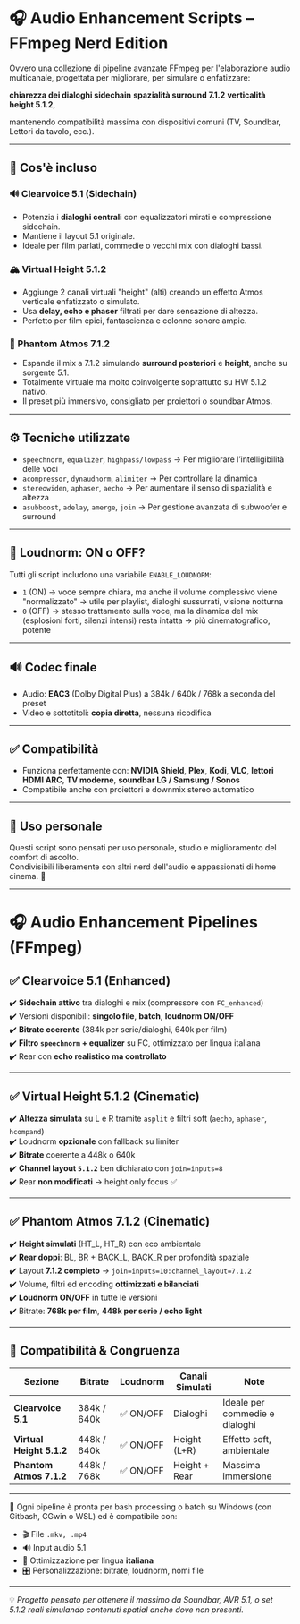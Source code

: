 # 🎧 Audio Enhancement Scripts – FFmpeg Nerd Edition

Ovvero una collezione di pipeline avanzate FFmpeg per l'elaborazione audio multicanale, progettata per migliorare, per simulare o enfatizzare: 

**chiarezza dei dialoghi sidechain**
**spazialità surround 7.1.2** 
**verticalità height 5.1.2**,
 
 mantenendo compatibilità massima con dispositivi comuni (TV, Soundbar, Lettori da tavolo, ecc.).

---

## 📜 Cos'è incluso

### 🔊 Clearvoice 5.1 (Sidechain)
- Potenzia i **dialoghi centrali** con equalizzatori mirati e compressione sidechain.
- Mantiene il layout 5.1 originale.
- Ideale per film parlati, commedie o vecchi mix con dialoghi bassi.

### 🏔️ Virtual Height 5.1.2
- Aggiunge 2 canali virtuali "height" (alti) creando un effetto Atmos verticale enfatizzato o simulato.
- Usa **delay, echo e phaser** filtrati per dare sensazione di altezza.
- Perfetto per film epici, fantascienza e colonne sonore ampie.

### 🌌 Phantom Atmos 7.1.2
- Espande il mix a 7.1.2 simulando **surround posteriori** e **height**, anche su sorgente 5.1.
- Totalmente virtuale ma molto coinvolgente soprattutto su HW 5.1.2 nativo.
- Il preset più immersivo, consigliato per proiettori o soundbar Atmos.

---

## ⚙️ Tecniche utilizzate

- `speechnorm`, `equalizer`, `highpass/lowpass` → Per migliorare l’intelligibilità delle voci
- `acompressor`, `dynaudnorm`, `alimiter` → Per controllare la dinamica
- `stereowiden`, `aphaser`, `aecho` → Per aumentare il senso di spazialità e altezza
- `asubboost`, `adelay`, `amerge`, `join` → Per gestione avanzata di subwoofer e surround

---

## 📐 Loudnorm: ON o OFF?

Tutti gli script includono una variabile `ENABLE_LOUDNORM`:

- `1` (ON) → voce sempre chiara, ma anche il volume complessivo viene "normalizzato" → utile per playlist, dialoghi sussurrati, visione notturna
- `0` (OFF) → stesso trattamento sulla voce, ma la dinamica del mix (esplosioni forti, silenzi intensi) resta intatta → più cinematografico, potente

---

## 🔊 Codec finale

- Audio: **EAC3** (Dolby Digital Plus) a 384k / 640k / 768k a seconda del preset
- Video e sottotitoli: **copia diretta**, nessuna ricodifica

---

## ✅ Compatibilità

- Funziona perfettamente con: **NVIDIA Shield**, **Plex**, **Kodi**, **VLC**, **lettori HDMI ARC**, **TV moderne**, **soundbar LG / Samsung / Sonos**
- Compatibile anche con proiettori e downmix stereo automatico

---

## 📁 Uso personale

Questi script sono pensati per uso personale, studio e miglioramento del comfort di ascolto.  
Condivisibili liberamente con altri nerd dell'audio e appassionati di home cinema. 🍿

---

# 🎧 Audio Enhancement Pipelines (FFmpeg)

## ✅ Clearvoice 5.1 (Enhanced)

✔️ **Sidechain attivo** tra dialoghi e mix (compressore con `FC_enhanced`)  
✔️ Versioni disponibili: **singolo file**, **batch**, **loudnorm ON/OFF**  
✔️ **Bitrate coerente** (384k per serie/dialoghi, 640k per film)  
✔️ **Filtro `speechnorm` + equalizer** su FC, ottimizzato per lingua italiana  
✔️ Rear con **echo realistico ma controllato**

---

## ✅ Virtual Height 5.1.2 (Cinematic)

✔️ **Altezza simulata** su L e R tramite `asplit` e filtri soft (`aecho`, `aphaser`, `hcompand`)  
✔️ Loudnorm **opzionale** con fallback su limiter  
✔️ **Bitrate** coerente a 448k o 640k  
✔️ **Channel layout `5.1.2`** ben dichiarato con `join=inputs=8`  
✔️ Rear **non modificati** → height only focus ✅

---

## ✅ Phantom Atmos 7.1.2 (Cinematic)

✔️ **Height simulati** (HT_L, HT_R) con eco ambientale  
✔️ **Rear doppi**: BL, BR + BACK_L, BACK_R per profondità spaziale  
✔️ Layout **7.1.2 completo** → `join=inputs=10:channel_layout=7.1.2`  
✔️ Volume, filtri ed encoding **ottimizzati e bilanciati**  
✔️ **Loudnorm ON/OFF** in tutte le versioni  
✔️ Bitrate: **768k per film**, **448k per serie / echo light**

---

## 🧩 Compatibilità & Congruenza

| Sezione               | Bitrate        | Loudnorm   | Canali Simulati | Note                          |
|-----------------------|----------------|------------|------------------|-------------------------------|
| **Clearvoice 5.1**     | 384k / 640k    | ✅ ON/OFF  | Dialoghi         | Ideale per commedie e dialoghi |
| **Virtual Height 5.1.2** | 448k / 640k    | ✅ ON/OFF  | Height (L+R)     | Effetto soft, ambientale       |
| **Phantom Atmos 7.1.2** | 448k / 768k    | ✅ ON/OFF  | Height + Rear    | Massima immersione            |

---

📁 Ogni pipeline è pronta per bash processing o batch su Windows (con Gitbash, CGwin o WSL) ed è compatibile con:

- 🎬 File `.mkv, .mp4`
- 🔊 Input audio 5.1
- 🧠 Ottimizzazione per lingua **italiana**
- 🎛️ Personalizzazione: bitrate, loudnorm, nomi file

---

💡 *Progetto pensato per ottenere il massimo da Soundbar, AVR 5.1, o set 5.1.2 reali simulando contenuti spatial anche dove non presenti.*
